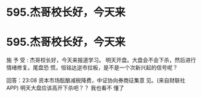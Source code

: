 # 595.杰哥校长好，今天来

# 595.杰哥校长好，今天来

施 予 受 : 杰哥校长好，今天来报道学习。 明天开盘。大盘会不会下杀，然后进行情绪修复。尾盘恐 慌，恒铭达逆市拉板，是不是一个次新兴起的信号呢？

回答：23:08 资本市场酝酿减税降费，中证协向券商征集意 见。(来自财联社 APP) 明天大盘应该高开下杀吧？？ 我也看不 懂了